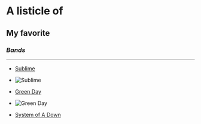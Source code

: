 # A listicle of
## My favorite 
### *Bands*
---
- [Sublime](https://youtu.be/AK_FWWFmkro?si=1gZI4jTtUdV1KXsV)
- ![Sublime](https://github.com/user-attachments/assets/5d107238-d793-4150-ada3-9b1c9a0c996b)

- [Green Day](https://www.youtube.com/watch?v=Soa3gO7tL-c&list=RDEMpS_cyiJv8kJGXZEfAuiAeA&start_radio=1)
- ![Green Day](https://github.com/user-attachments/assets/ca2559b0-86ff-49d7-8671-c0e91f760f34)

- [System of A Down]()

